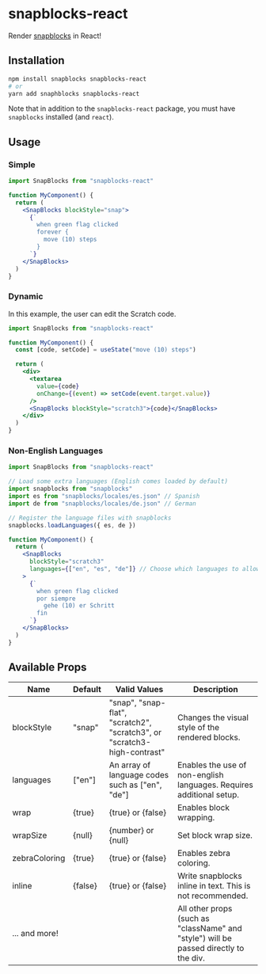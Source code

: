 # snapblocks-react

Render [snapblocks](https://github.com/snap-blocks/snapblocks) in React!

## Installation

```bash
npm install snapblocks snapblocks-react
# or
yarn add snaphblocks snapblocks-react
```

Note that in addition to the `snapblocks-react` package, you must have `snapblocks` installed (and `react`).

## Usage

### Simple

```jsx
import SnapBlocks from "snapblocks-react"

function MyComponent() {
  return (
    <SnapBlocks blockStyle="snap">
      {`
        when green flag clicked
        forever {
          move (10) steps
        }
      `}
    </SnapBlocks>
  )
}
```

### Dynamic

In this example, the user can edit the Scratch code.

```jsx
import SnapBlocks from "snapblocks-react"

function MyComponent() {
  const [code, setCode] = useState("move (10) steps")

  return (
    <div>
      <textarea
        value={code}
        onChange={(event) => setCode(event.target.value)}
      />
      <SnapBlocks blockStyle="scratch3">{code}</SnapBlocks>
    </div>
  )
}
```

### Non-English Languages

```jsx
import SnapBlocks from "snapblocks-react"

// Load some extra languages (English comes loaded by default)
import snapblocks from "snapblocks"
import es from "snapblocks/locales/es.json" // Spanish
import de from "snapblocks/locales/de.json" // German

// Register the language files with snapblocks
snapblocks.loadLanguages({ es, de })

function MyComponent() {
  return (
    <SnapBlocks
      blockStyle="scratch3"
      languages={["en", "es", "de"]} // Choose which languages to allow
    >
      {`
        when green flag clicked
        por siempre
          gehe (10) er Schritt
        fin
      `}
    </SnapBlocks>
  )
}
```

## Available Props


| Name          | Default  | Valid Values                                                             | Description                                                                           |
| ------------- | ------- | ------------------------------------------------------------------------ | ------------------------------------------------------------------------------------- |
| blockStyle    | "snap"  | "snap", "snap-flat", "scratch2", "scratch3", or "scratch3-high-contrast" | Changes the visual style of the rendered blocks.                                      |
| languages     | ["en"]  | An array of language codes such as ["en", "de"]                          | Enables the use of non-english languages. Requires additional setup.                  |
| wrap          | {true}  | {true} or {false}                                                        | Enables block wrapping.                                                               |
| wrapSize      | {null}  | {number} or {null}                                                       | Set block wrap size.                                                                  |
| zebraColoring | {true}  | {true} or {false}                                                        | Enables zebra coloring.                                                               |
| inline        | {false} | {true} or {false}                                                        | Write snapblocks inline in text. This is not recommended.                             |
| ... and more! |         |                                                                          | All other props (such as "className" and "style") will be passed directly to the div. |
